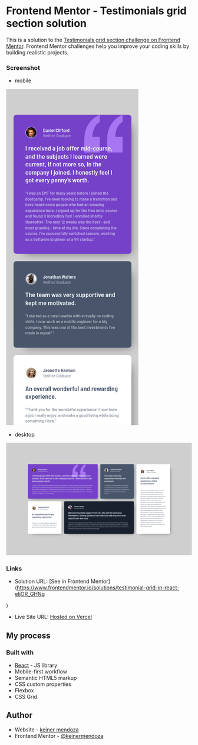 # Frontend Mentor - Testimonials grid section solution

This is a solution to the [Testimonials grid section challenge on Frontend Mentor](https://www.frontendmentor.io/challenges/testimonials-grid-section-Nnw6J7Un7). Frontend Mentor challenges help you improve your coding skills by building realistic projects. 

### Screenshot
- mobile

![](./public/images/testimonial-mobile.png)

- desktop

![](./public/images/testimonial-desktop.png)



### Links

- Solution URL: [See in Frontend Mentor](https://www.frontendmentor.io/solutions/testimonial-grid-in-react-eIjOR_GHNg

)
- Live Site URL: [Hosted on Vercel](https://fm-testimonial-grid-kappa.vercel.app/)

## My process

### Built with
- [React](https://reactjs.org/) - JS library
- Mobile-first workflow
- Semantic HTML5 markup
- CSS custom properties
- Flexbox
- CSS Grid

## Author

- Website - [keiner mendoza](https://keinermendoza.com)
- Frontend Mentor - [@keinermendoza](https://www.frontendmentor.io/profile/keinermendoza)